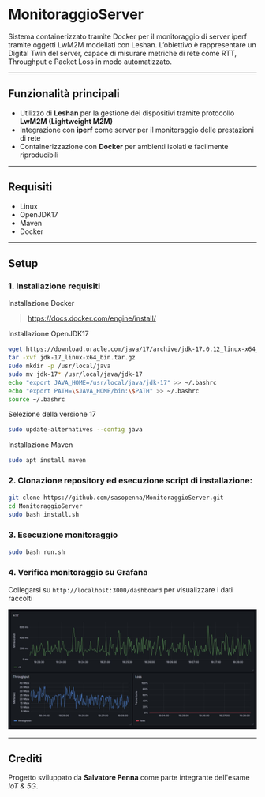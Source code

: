 # MonitoraggioServer

Sistema containerizzato tramite Docker per il monitoraggio di server iperf tramite oggetti LwM2M modellati con Leshan. L’obiettivo è rappresentare un Digital Twin del server, capace di misurare metriche di rete come RTT, Throughput e Packet Loss in modo automatizzato.

---

## Funzionalità principali

- Utilizzo di **Leshan** per la gestione dei dispositivi tramite protocollo **LwM2M (Lightweight M2M)**
- Integrazione con **iperf** come server per il monitoraggio delle prestazioni di rete
- Containerizzazione con **Docker** per ambienti isolati e facilmente riproducibili

---

## Requisiti

- Linux
- OpenJDK17
- Maven
- Docker

---

## Setup

### 1. Installazione requisiti

Installazione Docker
> https://docs.docker.com/engine/install/

Installazione OpenJDK17
```bash
wget https://download.oracle.com/java/17/archive/jdk-17.0.12_linux-x64_bin.tar.gz
tar -xvf jdk-17_linux-x64_bin.tar.gz
sudo mkdir -p /usr/local/java
sudo mv jdk-17* /usr/local/java/jdk-17
echo "export JAVA_HOME=/usr/local/java/jdk-17" >> ~/.bashrc
echo "export PATH=\$JAVA_HOME/bin:\$PATH" >> ~/.bashrc
source ~/.bashrc
```

Selezione della versione 17
```bash
sudo update-alternatives --config java
```

Installazione Maven
```bash
sudo apt install maven
```

### 2. Clonazione repository ed esecuzione script di installazione:

```bash
git clone https://github.com/sasopenna/MonitoraggioServer.git
cd MonitoraggioServer
sudo bash install.sh
```

### 3. Esecuzione monitoraggio 

```bash
sudo bash run.sh
```

### 4. Verifica monitoraggio su Grafana

Collegarsi su `http://localhost:3000/dashboard` per visualizzare i dati raccolti

![Grafana](screenshot.png)

---

## Crediti

Progetto sviluppato da **Salvatore Penna** come parte integrante dell'esame _IoT & 5G_.